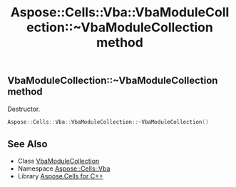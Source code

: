 ﻿---
title: Aspose::Cells::Vba::VbaModuleCollection::~VbaModuleCollection method
linktitle: ~VbaModuleCollection
second_title: Aspose.Cells for C++ API Reference
description: 'Aspose::Cells::Vba::VbaModuleCollection::~VbaModuleCollection method. Destructor in C++.'
type: docs
weight: 200
url: /cpp/aspose.cells.vba/vbamodulecollection/~vbamodulecollection/
---
## VbaModuleCollection::~VbaModuleCollection method


Destructor.

```cpp
Aspose::Cells::Vba::VbaModuleCollection::~VbaModuleCollection()
```

## See Also

* Class [VbaModuleCollection](../)
* Namespace [Aspose::Cells::Vba](../../)
* Library [Aspose.Cells for C++](../../../)
